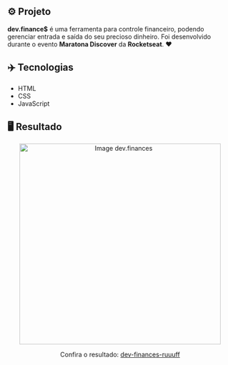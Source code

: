 ## ⚙️ Projeto
**dev.finance$** é uma ferramenta para controle financeiro, podendo gerenciar entrada e saída do seu precioso dinheiro. Foi desenvolvido durante o evento **Maratona Discover** da **Rocketseat**. ❤️

## ✈️ Tecnologias
- HTML
- CSS
- JavaScript

## 🖥️ Resultado
<div align="center">
  <img alt="Image dev.finances" src="" width="450px">
  <p>Confira o resultado: <a href="https://dev-finances-ruuuff.netlify.app">dev-finances-ruuuff</a></p>
</div>